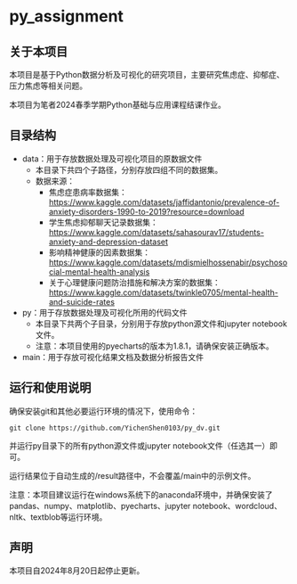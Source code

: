 # py_assignment

## 关于本项目
本项目是基于Python数据分析及可视化的研究项目，主要研究焦虑症、抑郁症、压力焦虑等相关问题。

本项目为笔者2024春季学期Python基础与应用课程结课作业。

## 目录结构
- data：用于存放数据处理及可视化项目的原数据文件
    - 本目录下共四个子路径，分别存放四组不同的数据集。
    - 数据来源：
        - 焦虑症患病率数据集：https://www.kaggle.com/datasets/jaffidantonio/prevalence-of-anxiety-disorders-1990-to-2019?resource=download
        - 学生焦虑抑郁聊天记录数据集：https://www.kaggle.com/datasets/sahasourav17/students-anxiety-and-depression-dataset
        - 影响精神健康的因素数据集：https://www.kaggle.com/datasets/mdismielhossenabir/psychosocial-mental-health-analysis
        - 关于心理健康问题防治措施和解决方案的数据集：https://www.kaggle.com/datasets/twinkle0705/mental-health-and-suicide-rates
- py：用于存放数据处理及可视化所用的代码文件
    - 本目录下共两个子目录，分别用于存放python源文件和jupyter notebook文件。
    - 注意：本项目使用的pyecharts的版本为1.8.1，请确保安装正确版本。
- main：用于存放可视化结果文档及数据分析报告文件

## 运行和使用说明
确保安装git和其他必要运行环境的情况下，使用命令：

    git clone https://github.com/YichenShen0103/py_dv.git

并运行py目录下的所有python源文件或jupyter notebook文件（任选其一）即可。

运行结果位于自动生成的/result路径中，不会覆盖/main中的示例文件。

注意：本项目建议运行在windows系统下的anaconda环境中，并确保安装了pandas、numpy、matplotlib、pyecharts、jupyter notebook、wordcloud、nltk、textblob等运行环境。

## 声明
本项目自2024年8月20日起停止更新。